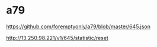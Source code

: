 # a79
https://github.com/foremptyonly/a79/blob/master/645.json


http://13.250.98.221/v1/645/statistic/reset
